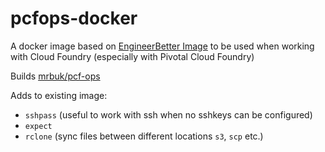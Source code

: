 # pcfops-docker
A docker image based on [EngineerBetter Image](https://github.com/EngineerBetter/pcfops-docker) to be used when working with Cloud Foundry (especially with Pivotal Cloud Foundry)

Builds [mrbuk/pcf-ops](https://hub.docker.com/r/mrbuk/pcf-ops/)

Adds to existing image:
* `sshpass` (useful to work with ssh when no sshkeys can be configured)
* `expect`
* `rclone` (sync files between different locations `s3`, `scp` etc.)
